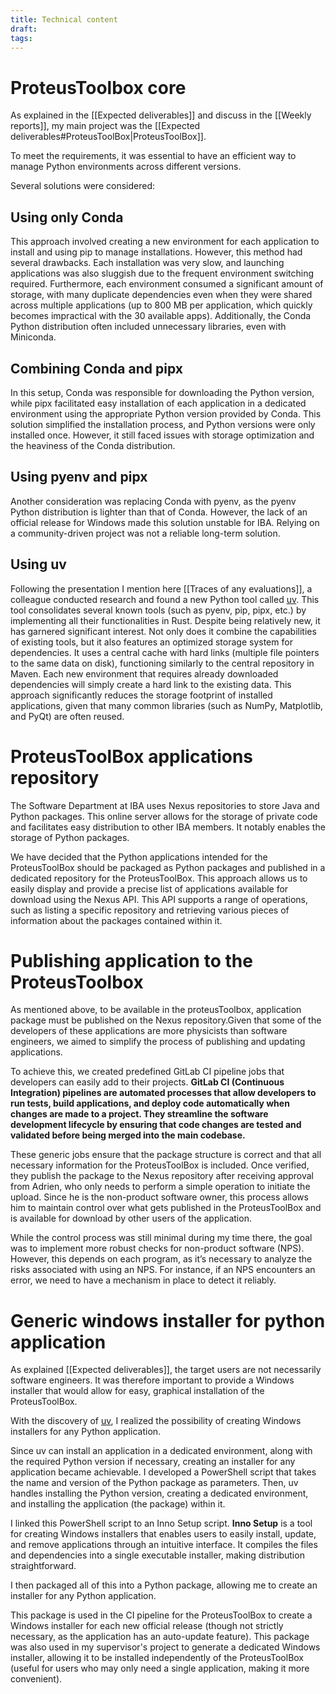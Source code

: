 ```yaml
---
title: Technical content
draft: 
tags:
---
```

# **ProteusToolbox core**
As explained in the [[Expected deliverables]] and discuss in the [[Weekly reports]], my main project was the [[Expected deliverables#ProteusToolBox|ProteusToolBox]]. 

To meet the requirements, it was essential to have an efficient way to manage Python environments across different versions.

Several solutions were considered:

## **Using only Conda**

This approach involved creating a new environment for each application to install and using pip to manage installations. However, this method had several drawbacks. Each installation was very slow, and launching applications was also sluggish due to the frequent environment switching required. Furthermore, each environment consumed a significant amount of storage, with many duplicate dependencies even when they were shared across multiple applications (up to 800 MB per application, which quickly becomes impractical with the 30 available apps). Additionally, the Conda Python distribution often included unnecessary libraries, even with Miniconda.

## **Combining Conda and pipx** 

In this setup, Conda was responsible for downloading the Python version, while pipx facilitated easy installation of each application in a dedicated environment using the appropriate Python version provided by Conda. This solution simplified the installation process, and Python versions were only installed once. However, it still faced issues with storage optimization and the heaviness of the Conda distribution.

## **Using pyenv and pipx**

Another consideration was replacing Conda with pyenv, as the pyenv Python distribution is lighter than that of Conda. However, the lack of an official release for Windows made this solution unstable for IBA. Relying on a community-driven project was not a reliable long-term solution.
    
## **Using uv** 

Following the presentation I mention here [[Traces of any evaluations]], a colleague conducted research and found a new Python tool called [uv](https://docs.astral.sh/uv/). This tool consolidates several known tools (such as pyenv, pip, pipx, etc.) by implementing all their functionalities in Rust. Despite being relatively new, it has garnered significant interest. Not only does it combine the capabilities of existing tools, but it also features an optimized storage system for dependencies. It uses a central cache with hard links (multiple file pointers to the same data on disk), functioning similarly to the central repository in Maven. Each new environment that requires already downloaded dependencies will simply create a hard link to the existing data. This approach significantly reduces the storage footprint of installed applications, given that many common libraries (such as NumPy, Matplotlib, and PyQt) are often reused.


# **ProteusToolBox applications repository**

The Software Department at IBA uses Nexus repositories to store Java and Python packages. This online server allows for the storage of private code and facilitates easy distribution to other IBA members. It notably enables the storage of Python packages.

We have decided that the Python applications intended for the ProteusToolBox should be packaged as Python packages and published in a dedicated repository for the ProteusToolBox. This approach allows us to easily display and provide a precise list of applications available for download using the Nexus API. This API supports a range of operations, such as listing a specific repository and retrieving various pieces of information about the packages contained within it.



# **Publishing application to the ProteusToolbox**

As mentioned above, to be available in the proteusToolbox, application package must be published on the Nexus repository.Given that some of the developers of these applications are more physicists than software engineers, we aimed to simplify the process of publishing and updating applications.

To achieve this, we created predefined GitLab CI pipeline jobs that developers can easily add to their projects. **GitLab CI (Continuous Integration) pipelines are automated processes that allow developers to run tests, build applications, and deploy code automatically when changes are made to a project. They streamline the software development lifecycle by ensuring that code changes are tested and validated before being merged into the main codebase.**

These generic jobs ensure that the package structure is correct and that all necessary information for the ProteusToolBox is included. Once verified, they publish the package to the Nexus repository after receiving approval from Adrien, who only needs to perform a simple operation to initiate the upload. Since he is the non-product software owner, this process allows him to maintain control over what gets published in the ProteusToolBox and is available for download by other users of the application.

While the control process was still minimal during my time there, the goal was to implement more robust checks for non-product software (NPS). However, this depends on each program, as it’s necessary to analyze the risks associated with using an NPS. For instance, if an NPS encounters an error, we need to have a mechanism in place to detect it reliably.



# Generic windows installer for python application

As explained [[Expected deliverables]], the target users are not necessarily software engineers. It was therefore important to provide a Windows installer that would allow for easy, graphical installation of the ProteusToolBox.

With the discovery of [uv](https://docs.astral.sh/uv/), I realized the possibility of creating Windows installers for any Python application.

Since uv can install an application in a dedicated environment, along with the required Python version if necessary, creating an installer for any application became achievable. I developed a PowerShell script that takes the name and version of the Python package as parameters. Then, uv handles installing the Python version, creating a dedicated environment, and installing the application (the package) within it.

I linked this PowerShell script to an Inno Setup script. **Inno Setup** is a tool for creating Windows installers that enables users to easily install, update, and remove applications through an intuitive interface. It compiles the files and dependencies into a single executable installer, making distribution straightforward.

I then packaged all of this into a Python package, allowing me to create an installer for any Python application.

This package is used in the CI pipeline for the ProteusToolBox to create a Windows installer for each new official release (though not strictly necessary, as the application has an auto-update feature). This package was also used in my supervisor's project to generate a dedicated Windows installer, allowing it to be installed independently of the ProteusToolBox (useful for users who may only need a single application, making it more convenient).